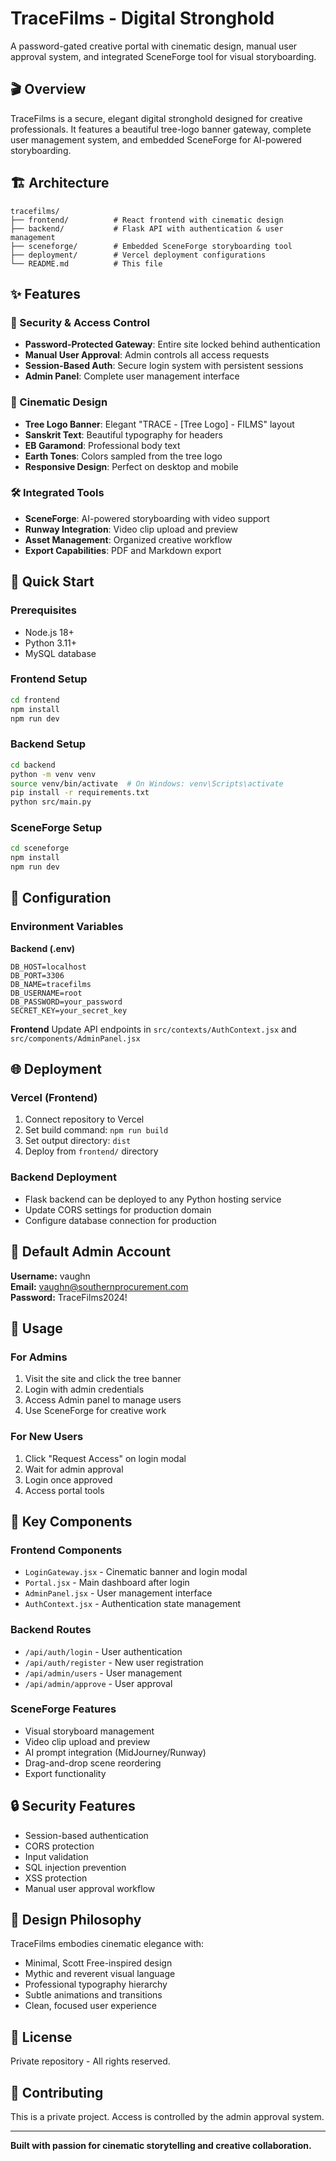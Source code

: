 # TraceFilms - Digital Stronghold

A password-gated creative portal with cinematic design, manual user approval system, and integrated SceneForge tool for visual storyboarding.

## 🎬 Overview

TraceFilms is a secure, elegant digital stronghold designed for creative professionals. It features a beautiful tree-logo banner gateway, complete user management system, and embedded SceneForge for AI-powered storyboarding.

## 🏗️ Architecture

```
tracefilms/
├── frontend/          # React frontend with cinematic design
├── backend/           # Flask API with authentication & user management
├── sceneforge/        # Embedded SceneForge storyboarding tool
├── deployment/        # Vercel deployment configurations
└── README.md          # This file
```

## ✨ Features

### 🔐 Security & Access Control
- **Password-Protected Gateway**: Entire site locked behind authentication
- **Manual User Approval**: Admin controls all access requests
- **Session-Based Auth**: Secure login system with persistent sessions
- **Admin Panel**: Complete user management interface

### 🎨 Cinematic Design
- **Tree Logo Banner**: Elegant "TRACE - [Tree Logo] - FILMS" layout
- **Sanskrit Text**: Beautiful typography for headers
- **EB Garamond**: Professional body text
- **Earth Tones**: Colors sampled from the tree logo
- **Responsive Design**: Perfect on desktop and mobile

### 🛠️ Integrated Tools
- **SceneForge**: AI-powered storyboarding with video support
- **Runway Integration**: Video clip upload and preview
- **Asset Management**: Organized creative workflow
- **Export Capabilities**: PDF and Markdown export

## 🚀 Quick Start

### Prerequisites
- Node.js 18+
- Python 3.11+
- MySQL database

### Frontend Setup
```bash
cd frontend
npm install
npm run dev
```

### Backend Setup
```bash
cd backend
python -m venv venv
source venv/bin/activate  # On Windows: venv\Scripts\activate
pip install -r requirements.txt
python src/main.py
```

### SceneForge Setup
```bash
cd sceneforge
npm install
npm run dev
```

## 🔧 Configuration

### Environment Variables

**Backend (.env)**
```env
DB_HOST=localhost
DB_PORT=3306
DB_NAME=tracefilms
DB_USERNAME=root
DB_PASSWORD=your_password
SECRET_KEY=your_secret_key
```

**Frontend**
Update API endpoints in `src/contexts/AuthContext.jsx` and `src/components/AdminPanel.jsx`

## 🌐 Deployment

### Vercel (Frontend)
1. Connect repository to Vercel
2. Set build command: `npm run build`
3. Set output directory: `dist`
4. Deploy from `frontend/` directory

### Backend Deployment
- Flask backend can be deployed to any Python hosting service
- Update CORS settings for production domain
- Configure database connection for production

## 👤 Default Admin Account

**Username:** vaughn  
**Email:** vaughn@southernprocurement.com  
**Password:** TraceFilms2024!

## 📱 Usage

### For Admins
1. Visit the site and click the tree banner
2. Login with admin credentials
3. Access Admin panel to manage users
4. Use SceneForge for creative work

### For New Users
1. Click "Request Access" on login modal
2. Wait for admin approval
3. Login once approved
4. Access portal tools

## 🎯 Key Components

### Frontend Components
- `LoginGateway.jsx` - Cinematic banner and login modal
- `Portal.jsx` - Main dashboard after login
- `AdminPanel.jsx` - User management interface
- `AuthContext.jsx` - Authentication state management

### Backend Routes
- `/api/auth/login` - User authentication
- `/api/auth/register` - New user registration
- `/api/admin/users` - User management
- `/api/admin/approve` - User approval

### SceneForge Features
- Visual storyboard management
- Video clip upload and preview
- AI prompt integration (MidJourney/Runway)
- Drag-and-drop scene reordering
- Export functionality

## 🔒 Security Features

- Session-based authentication
- CORS protection
- Input validation
- SQL injection prevention
- XSS protection
- Manual user approval workflow

## 🎨 Design Philosophy

TraceFilms embodies cinematic elegance with:
- Minimal, Scott Free-inspired design
- Mythic and reverent visual language
- Professional typography hierarchy
- Subtle animations and transitions
- Clean, focused user experience

## 📄 License

Private repository - All rights reserved.

## 🤝 Contributing

This is a private project. Access is controlled by the admin approval system.

---

**Built with passion for cinematic storytelling and creative collaboration.**

